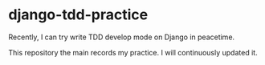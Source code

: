 # django-tdd-practice

Recently, I can try write TDD develop mode on Django in peacetime.

This repository the main records my practice. I will continuously updated it. 